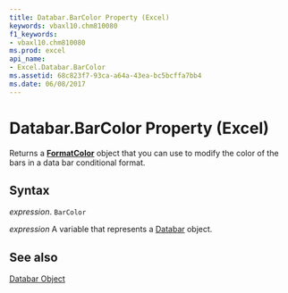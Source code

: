 ```yaml
---
title: Databar.BarColor Property (Excel)
keywords: vbaxl10.chm810080
f1_keywords:
- vbaxl10.chm810080
ms.prod: excel
api_name:
- Excel.Databar.BarColor
ms.assetid: 68c823f7-93ca-a64a-43ea-bc5bcffa7bb4
ms.date: 06/08/2017
---
```



# Databar.BarColor Property (Excel)

Returns a  **[FormatColor](Excel.FormatColor.md)** object that you can use to modify the color of the bars in a data bar conditional format.


## Syntax

 _expression_. `BarColor`

 _expression_ A variable that represents a [Databar](Excel.Databar.md) object.


## See also


[Databar Object](Excel.Databar.md)

